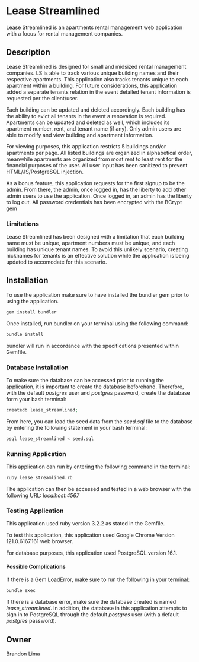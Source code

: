 # **Lease Streamlined**

Lease Streamlined is an apartments rental management web application with a focus for rental management companies.

## **Description**

Lease Streamlined is designed for small and midsized rental management companies. LS is able to track various unique building names and their respective apartments. This application also tracks tenants unique to each apartment within a building. For future considerations, this application added a separate tenants relation in the event detailed tenant information is requested per the client/user.

Each building can be updated and deleted accordingly. Each building has the ability to evict all tenants in the event a renovation is required. Apartments can be updated and deleted as well, which includes its apartment number, rent, and tenant name (if any). Only admin users are able to modify and view building and apartment information.

For viewing purposes, this application restricts 5 buildings and/or apartments per page. All listed buildings are organized in alphabetical order, meanwhile apartments are organized from most rent to least rent for the financial purposes of the user. All user input has been sanitized to prevent HTML/JS/PostgreSQL injection.

As a bonus feature, this application requests for the first signup to be the admin. From there, the admin, once logged in, has the liberty to add other admin users to use the application. Once logged in, an admin has the liberty to log out. All password credentials has been encrypted with the BCrypt gem

### **Limitations**

Lease Streamlined has been designed with a limitation that each building name must be unique, apartment numbers must be unique, and each building has unique tenant names. To avoid this unlikely scenario, creating nicknames for tenants is an effective solution while the application is being updated to accomodate for this scenario.

## **Installation**

To use the application make sure to have installed the bundler gem prior to using the application.

```bash
gem install bundler
```

Once installed, run bundler on your terminal using the following command:

```bash
bundle install
```

bundler will run in accordance with the specifications presented within Gemfile.

### **Database Installation**

To make sure the database can be accessed prior to running the application, it is important to create the database beforehand. Therefore, with the default *postgres* user and *postgres* password, create the database form your bash terminal:

```bash
createdb lease_streamlined;
```

From here, you can load the seed data from the *seed.sql* file to the database by entering the following statement in your bash terminal:

```bash
psql lease_streamlined < seed.sql
```

### **Running Application**

This application can run by entering the following command in the terminal:

```bash
ruby lease_streamlined.rb
```

The application can then be accessed and tested in a web browser with the following URL: *localhost:4567*

### **Testing Application**

This application used ruby version 3.2.2 as stated in the Gemfile. 

To test this application, this application used Google Chrome Version 121.0.6167.161 web browser.

For database purposes, this application used PostgreSQL version 16.1.

#### **Possible Complications**

If there is a Gem LoadError, make sure to run the following in your terminal:

```bash
bundle exec
``` 

If there is a database error, make sure the database created is named *lease_streamlined*. In addition, the database in this application attempts to sign in to PostgreSQL through the default *postgres* user (with a default *postgres* password). 

## **Owner**

Brandon Lima